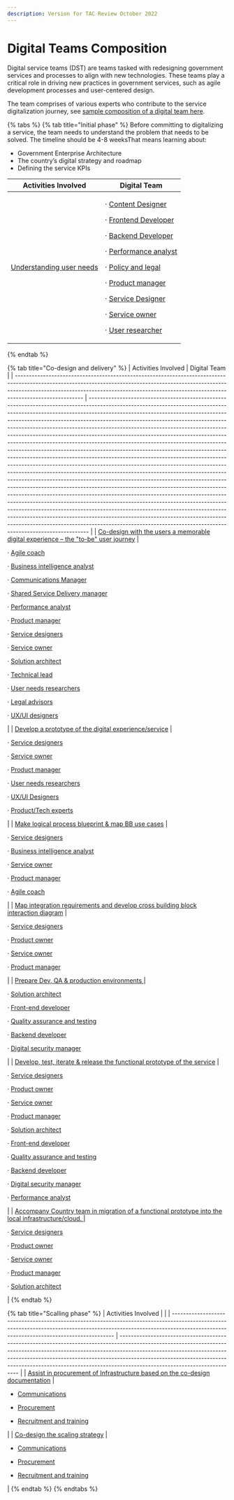 ```yaml
---
description: Version for TAC Review October 2022
---
```


# Digital Teams Composition

Digital service teams (DST) are teams tasked with redesigning government services and processes to align with new technologies. These teams play a critical role in driving new practices in government services, such as agile development processes and user-centered design.

The team comprises of various experts who contribute to the service digitalization journey, see [sample composition of a digital team here](https://app.gitbook.com/o/pxmRWOPoaU8fUAbbcrus/s/4D3oEcPGpYoKnwkQmCzJ/\~/changes/OpvYVTiY5820LuHfEAbv/govstack-implementation-playbook/annex/sample-digital-team-composition).



{% tabs %}
{% tab title="Initial phase" %}
Before committing to digitalizing a service, the team needs to understand the problem that needs to be solved. The timeline should be 4-8 weeksThat means learning about:

* Government Enterprise Architecture
* The country’s digital strategy and roadmap
* Defining the service KPIs

| Activities Involved                                                                                                                                    | Digital Team                                                                                                                                                                                                                                                                                                                                                                                                                                                                                                                                                                                                                                                                                                                                                                                                                                                                                                                                                                    |
| ------------------------------------------------------------------------------------------------------------------------------------------------------ | ------------------------------------------------------------------------------------------------------------------------------------------------------------------------------------------------------------------------------------------------------------------------------------------------------------------------------------------------------------------------------------------------------------------------------------------------------------------------------------------------------------------------------------------------------------------------------------------------------------------------------------------------------------------------------------------------------------------------------------------------------------------------------------------------------------------------------------------------------------------------------------------------------------------------------------------------------------------------------- |
| [Understanding user needs](digital-service-design-standard-and-delivery-protocol/understand-user-needs-and-map-as-is-or-initial-to-be-user-journey.md) | <p>·       <a href="annex/govstack-user-profiles-taxonomy.md#content-designer">Content Designer</a></p><p>·       <a href="annex/govstack-user-profiles-taxonomy.md#front-end-developer">Frontend Developer</a></p><p>·       <a href="annex/govstack-user-profiles-taxonomy.md#back-end-developers">Backend Developer</a></p><p>·       <a href="annex/govstack-user-profiles-taxonomy.md#performance-analyst">Performance analyst</a></p><p>·       <a href="annex/govstack-user-profiles-taxonomy.md#legal-policy-officer">Policy and legal</a></p><p>·       <a href="annex/govstack-user-profiles-taxonomy.md#product-manager">Product manager</a></p><p>·       <a href="annex/govstack-user-profiles-taxonomy.md#service-designer">Service Designer</a></p><p>·       <a href="annex/govstack-user-profiles-taxonomy.md#service-owner">Service owner</a></p><p>·       <a href="annex/govstack-user-profiles-taxonomy.md#user-needs-researchers">User researcher</a></p> |
{% endtab %}

{% tab title="Co-design and delivery" %}
| Activities Involved                                                                                                                                                                                                                                                | Digital Team                                                                                                                                                                                                                                                                                                                                                                                                                                                                                                                                                                                                                                                                                                                                                                                                                                                                                                                                                                                                                                                                                                                                                                                                                                                                                                                                                                                                                                                 |
| ------------------------------------------------------------------------------------------------------------------------------------------------------------------------------------------------------------------------------------------------------------------ | ------------------------------------------------------------------------------------------------------------------------------------------------------------------------------------------------------------------------------------------------------------------------------------------------------------------------------------------------------------------------------------------------------------------------------------------------------------------------------------------------------------------------------------------------------------------------------------------------------------------------------------------------------------------------------------------------------------------------------------------------------------------------------------------------------------------------------------------------------------------------------------------------------------------------------------------------------------------------------------------------------------------------------------------------------------------------------------------------------------------------------------------------------------------------------------------------------------------------------------------------------------------------------------------------------------------------------------------------------------------------------------------------------------------------------------------------------------ |
| [Co-design with the users a memorable digital experience – the "to-be" user journey](digital-service-design-standard-and-delivery-protocol/co-design-with-the-users-a-memorable-digital-experience-the-to-be-user-journey.md)                                      | <p>·       <a href="annex/govstack-user-profiles-taxonomy.md#agile-coach">Agile coach</a></p><p>·       <a href="annex/govstack-user-profiles-taxonomy.md#business-intelligence-analyst">Business intelligence analyst</a></p><p>·       <a href="annex/govstack-user-profiles-taxonomy.md#communications-manager">Communications Manager</a></p><p>·       <a href="annex/govstack-user-profiles-taxonomy.md#shared-service-manager">Shared Service Delivery manager</a></p><p>·       <a href="annex/govstack-user-profiles-taxonomy.md#performance-analyst">Performance analyst</a></p><p>·       <a href="annex/govstack-user-profiles-taxonomy.md#product-manager">Product manager</a></p><p>·       <a href="annex/govstack-user-profiles-taxonomy.md#service-designer">Service designers</a></p><p>·       <a href="annex/govstack-user-profiles-taxonomy.md#service-owner">Service owner</a></p><p>·       <a href="annex/govstack-user-profiles-taxonomy.md#solution-architect">Solution architect</a></p><p>·       <a href="annex/govstack-user-profiles-taxonomy.md#technical-architect">Technical lead</a></p><p>·       <a href="annex/govstack-user-profiles-taxonomy.md#user-needs-researchers">User needs researchers</a></p><p>·       <a href="annex/govstack-user-profiles-taxonomy.md#legal-policy-officer">Legal advisors</a></p><p>·       <a href="annex/govstack-user-profiles-taxonomy.md#ux-ui-designers">UX/UI designers</a></p> |
| [Develop a prototype of the digital experience/service](digital-service-design-standard-and-delivery-protocol/develop-a-prototype-of-the-digital-experience-service.md)                                                                                            | <p>·       <a href="annex/govstack-user-profiles-taxonomy.md#service-designer">Service designers</a></p><p>·       <a href="annex/govstack-user-profiles-taxonomy.md#service-owner">Service owner</a></p><p>·       <a href="annex/govstack-user-profiles-taxonomy.md#product-manager">Product manager</a></p><p>·       <a href="annex/govstack-user-profiles-taxonomy.md#user-needs-researchers">User needs researchers</a></p><p>·       <a href="annex/govstack-user-profiles-taxonomy.md#ux-ui-designers">UX/UI Designers</a></p><p>·       <a href="annex/govstack-user-profiles-taxonomy.md#product-owner">Product/Tech experts </a></p>                                                                                                                                                                                                                                                                                                                                                                                                                                                                                                                                                                                                                                                                                                                                                                                                              |
| [Make logical process blueprint & map BB use cases](digital-service-design-standard-and-delivery-protocol/make-logical-process-blue-print-and-map-bb-use-cases.md)                                                                                                 | <p>·       <a href="annex/govstack-user-profiles-taxonomy.md#service-designer">Service designers</a></p><p>·       <a href="annex/govstack-user-profiles-taxonomy.md#business-intelligence-analyst">Business intelligence analyst</a></p><p>·       <a href="annex/govstack-user-profiles-taxonomy.md#service-owner">Service owner</a></p><p>·       <a href="annex/govstack-user-profiles-taxonomy.md#product-manager">Product manager</a></p><p>·       <a href="annex/govstack-user-profiles-taxonomy.md#agile-coach">Agile coach</a></p>                                                                                                                                                                                                                                                                                                                                                                                                                                                                                                                                                                                                                                                                                                                                                                                                                                                                                                                 |
| [Map integration requirements and develop cross building block interaction diagram](digital-service-design-standard-and-delivery-protocol/map-integration-requirements-and-develop-cross-building-block-interaction-diagram.md)                                    | <p>·       <a href="annex/govstack-user-profiles-taxonomy.md#service-designer">Service designers</a></p><p>·       <a href="annex/govstack-user-profiles-taxonomy.md#product-owner">Product owner</a></p><p>·       <a href="annex/govstack-user-profiles-taxonomy.md#service-owner">Service owner</a></p><p>·       <a href="annex/govstack-user-profiles-taxonomy.md#product-manager">Product manager</a></p>                                                                                                                                                                                                                                                                                                                                                                                                                                                                                                                                                                                                                                                                                                                                                                                                                                                                                                                                                                                                                                              |
| [Prepare Dev, QA & production environments ](digital-service-design-standard-and-delivery-protocol/map-integration-requirements-and-develop-cross-building-block-interaction-diagram.md)                                                                           | <p>·       <a href="annex/govstack-user-profiles-taxonomy.md#solution-architect">Solution architect</a></p><p>·       <a href="annex/govstack-user-profiles-taxonomy.md#front-end-developer">Front-end developer</a></p><p>·       <a href="annex/govstack-user-profiles-taxonomy.md#tester-qa-specialist">Quality assurance and testing</a></p><p>·       <a href="annex/govstack-user-profiles-taxonomy.md#back-end-developers">Backend developer</a></p><p>·       <a href="annex/govstack-user-profiles-taxonomy.md#digital-security-manager">Digital security manager</a></p>                                                                                                                                                                                                                                                                                                                                                                                                                                                                                                                                                                                                                                                                                                                                                                                                                                                                           |
| [Develop, test, iterate & release the functional prototype of the service](digital-service-design-standard-and-delivery-protocol/develop-test-iterate-and-release-the-functional-prototype-of-the-service.md)                                                      | <p>·       <a href="annex/govstack-user-profiles-taxonomy.md#service-designer">Service designers</a></p><p>·       <a href="annex/govstack-user-profiles-taxonomy.md#product-owner">Product owner</a></p><p>·       <a href="annex/govstack-user-profiles-taxonomy.md#service-owner">Service owner</a></p><p>·       <a href="annex/govstack-user-profiles-taxonomy.md#product-manager">Product manager</a></p><p>·       <a href="annex/govstack-user-profiles-taxonomy.md#solution-architect">Solution architect</a></p><p>·       <a href="annex/govstack-user-profiles-taxonomy.md#front-end-developer">Front-end developer</a></p><p>·       <a href="annex/govstack-user-profiles-taxonomy.md#tester-qa-specialist">Quality assurance and testing</a></p><p>·       <a href="annex/govstack-user-profiles-taxonomy.md#back-end-developers">Backend developer</a></p><p>·       <a href="annex/govstack-user-profiles-taxonomy.md#digital-security-manager">Digital security manager</a></p><p>·       <a href="annex/govstack-user-profiles-taxonomy.md#performance-analyst">Performance analyst</a></p>                                                                                                                                                                                                                                                                                                                                               |
| [Accompany Country team in migration of a functional prototype into the local infrastructure/cloud. ](digital-service-design-standard-and-delivery-protocol/accompany-country-team-in-migration-of-a-functional-prototype-into-the-local-infrastructure-cloud..md) | <p>·       <a href="annex/govstack-user-profiles-taxonomy.md#service-designer">Service designers</a></p><p>·       <a href="annex/govstack-user-profiles-taxonomy.md#product-owner">Product owner</a></p><p>·       <a href="annex/govstack-user-profiles-taxonomy.md#service-owner">Service owner</a></p><p>·       <a href="annex/govstack-user-profiles-taxonomy.md#product-manager">Product manager</a></p><p>·       <a href="annex/govstack-user-profiles-taxonomy.md#solution-architect">Solution architect</a></p>                                                                                                                                                                                                                                                                                                                                                                                                                                                                                                                                                                                                                                                                                                                                                                                                                                                                                                                                   |
{% endtab %}

{% tab title="Scalling phase" %}
| Activities Involved                                                                                                                                                                                                   |                                                                                                                                                                                                                                                                                                                                                                    |
| --------------------------------------------------------------------------------------------------------------------------------------------------------------------------------------------------------------------- | ------------------------------------------------------------------------------------------------------------------------------------------------------------------------------------------------------------------------------------------------------------------------------------------------------------------------------------------------------------------ |
| [Assist in procurement of Infrastructure based on the co-design documentation](digital-service-design-standard-and-delivery-protocol/assist-in-procurement-of-infrastructure-based-on-the-co-design-documentation.md) | <ul><li><a href="annex/govstack-user-profiles-taxonomy.md#communications-manager">Communications</a></li></ul><ul><li><a href="annex/govstack-user-profiles-taxonomy.md#procurement-manager">Procurement</a></li></ul><ul><li><a href="annex/govstack-user-profiles-taxonomy.md#recruitment-and-training-specialist">Recruitment and training</a></li></ul>        |
| [Co-design the scaling strategy](digital-service-design-standard-and-delivery-protocol/co-design-the-scaling-strategy.md)                                                                                             | <p></p><ul><li><a href="annex/govstack-user-profiles-taxonomy.md#communications-manager">Communications</a></li></ul><ul><li><a href="annex/govstack-user-profiles-taxonomy.md#procurement-manager">Procurement</a></li></ul><ul><li><a href="annex/govstack-user-profiles-taxonomy.md#recruitment-and-training-specialist">Recruitment and training</a></li></ul> |
{% endtab %}
{% endtabs %}
